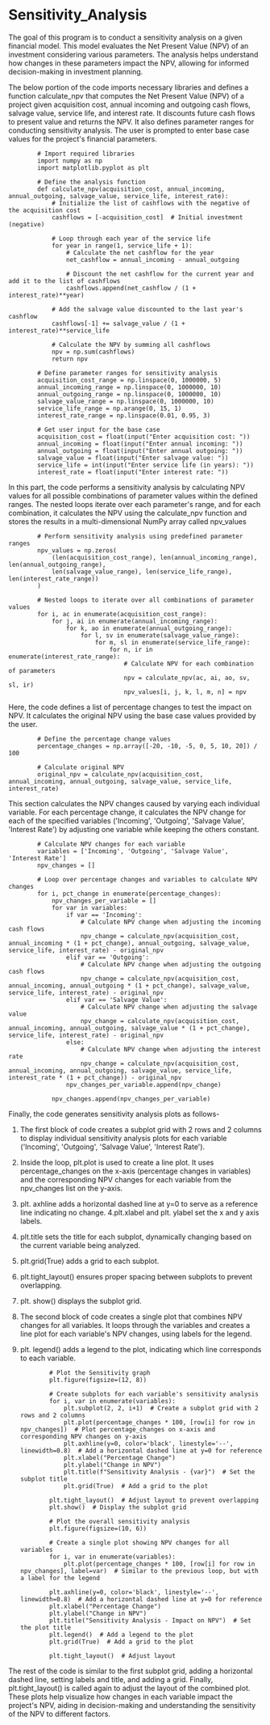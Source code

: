 # Sensitivity_Analysis
The goal of this program is to conduct a sensitivity analysis on a given financial model. This model evaluates the Net Present Value (NPV) of an investment considering various parameters. 
The analysis helps understand how changes in these parameters impact the NPV, allowing for informed decision-making in investment planning.

The below portion of the code imports necessary libraries and defines a function calculate_npv that computes the Net Present Value (NPV) of a project given acquisition cost, annual incoming and outgoing cash flows, salvage value, service life, and interest rate. It discounts future cash flows to present value and returns the NPV.
It also defines parameter ranges for conducting sensitivity analysis. The user is prompted to enter base case values for the project's financial parameters.

            # Import required libraries
            import numpy as np
            import matplotlib.pyplot as plt
            
            # Define the analysis function
            def calculate_npv(acquisition_cost, annual_incoming, annual_outgoing, salvage_value, service_life, interest_rate):
                # Initialize the list of cashflows with the negative of the acquisition cost
                cashflows = [-acquisition_cost]  # Initial investment (negative)
                
                # Loop through each year of the service life
                for year in range(1, service_life + 1):
                    # Calculate the net cashflow for the year
                    net_cashflow = annual_incoming - annual_outgoing
                    
                    # Discount the net cashflow for the current year and add it to the list of cashflows
                    cashflows.append(net_cashflow / (1 + interest_rate)**year)
                
                # Add the salvage value discounted to the last year's cashflow
                cashflows[-1] += salvage_value / (1 + interest_rate)**service_life
                
                # Calculate the NPV by summing all cashflows
                npv = np.sum(cashflows)
                return npv
            
            # Define parameter ranges for sensitivity analysis
            acquisition_cost_range = np.linspace(0, 1000000, 5)
            annual_incoming_range = np.linspace(0, 1000000, 10)
            annual_outgoing_range = np.linspace(0, 1000000, 10)
            salvage_value_range = np.linspace(0, 1000000, 10)
            service_life_range = np.arange(0, 15, 1)
            interest_rate_range = np.linspace(0.01, 0.95, 3)
            
            # Get user input for the base case
            acquisition_cost = float(input("Enter acquisition cost: "))
            annual_incoming = float(input("Enter annual incoming: "))
            annual_outgoing = float(input("Enter annual outgoing: "))
            salvage_value = float(input("Enter salvage value: "))
            service_life = int(input("Enter service life (in years): "))
            interest_rate = float(input("Enter interest rate: "))



In this part, the code performs a sensitivity analysis by calculating NPV values for all possible combinations of parameter values within the defined ranges. 
The nested loops iterate over each parameter's range, and for each combination, it calculates the NPV using the calculate_npv function and stores the results in a multi-dimensional NumPy array called npv_values


            # Perform sensitivity analysis using predefined parameter ranges
            npv_values = np.zeros(
                (len(acquisition_cost_range), len(annual_incoming_range), len(annual_outgoing_range),
                len(salvage_value_range), len(service_life_range), len(interest_rate_range))
            )
            
            # Nested loops to iterate over all combinations of parameter values
            for i, ac in enumerate(acquisition_cost_range):
                for j, ai in enumerate(annual_incoming_range):
                    for k, ao in enumerate(annual_outgoing_range):
                        for l, sv in enumerate(salvage_value_range):
                            for m, sl in enumerate(service_life_range):
                                for n, ir in enumerate(interest_rate_range):
                                    # Calculate NPV for each combination of parameters
                                    npv = calculate_npv(ac, ai, ao, sv, sl, ir)
                                    npv_values[i, j, k, l, m, n] = npv
Here, the code defines a list of percentage changes to test the impact on NPV. It calculates the original NPV using the base case values provided by the user.

            # Define the percentage change values
            percentage_changes = np.array([-20, -10, -5, 0, 5, 10, 20]) / 100
            
            # Calculate original NPV
            original_npv = calculate_npv(acquisition_cost, annual_incoming, annual_outgoing, salvage_value, service_life, interest_rate)

This section calculates the NPV changes caused by varying each individual variable. For each percentage change, it calculates the NPV change for each of the specified variables
('Incoming', 'Outgoing', 'Salvage Value', 'Interest Rate') by adjusting one variable while keeping the others constant.

            # Calculate NPV changes for each variable
            variables = ['Incoming', 'Outgoing', 'Salvage Value', 'Interest Rate']
            npv_changes = []
            
            # Loop over percentage changes and variables to calculate NPV changes
            for i, pct_change in enumerate(percentage_changes):
                npv_changes_per_variable = []
                for var in variables:
                    if var == 'Incoming':
                        # Calculate NPV change when adjusting the incoming cash flows
                        npv_change = calculate_npv(acquisition_cost, annual_incoming * (1 + pct_change), annual_outgoing, salvage_value, service_life, interest_rate) - original_npv
                    elif var == 'Outgoing':
                        # Calculate NPV change when adjusting the outgoing cash flows
                        npv_change = calculate_npv(acquisition_cost, annual_incoming, annual_outgoing * (1 + pct_change), salvage_value, service_life, interest_rate) - original_npv
                    elif var == 'Salvage Value':
                        # Calculate NPV change when adjusting the salvage value
                        npv_change = calculate_npv(acquisition_cost, annual_incoming, annual_outgoing, salvage_value * (1 + pct_change), service_life, interest_rate) - original_npv
                    else:
                        # Calculate NPV change when adjusting the interest rate
                        npv_change = calculate_npv(acquisition_cost, annual_incoming, annual_outgoing, salvage_value, service_life, interest_rate * (1 + pct_change)) - original_npv
                    npv_changes_per_variable.append(npv_change)
                
                npv_changes.append(npv_changes_per_variable)


Finally, the code generates sensitivity analysis plots as follows-
1. The first block of code creates a subplot grid with 2 rows and 2 columns to display individual sensitivity analysis plots for each variable ('Incoming', 'Outgoing', 'Salvage Value', 'Interest Rate').
2. Inside the loop, plt.plot is used to create a line plot. It uses percentage_changes on the x-axis (percentage changes in variables) and the corresponding NPV changes for each variable from the npv_changes list on the y-axis.
3. plt. axhline adds a horizontal dashed line at y=0 to serve as a reference line indicating no change.
4.plt.xlabel and plt. ylabel set the x and y axis labels.
5. plt.title sets the title for each subplot, dynamically changing based on the current variable being analyzed.
6. plt.grid(True) adds a grid to each subplot.
7. plt.tight_layout() ensures proper spacing between subplots to prevent overlapping.
9. plt. show() displays the subplot grid.
10. The second block of code creates a single plot that combines NPV changes for all variables. It loops through the variables and creates a line plot for each variable's NPV changes, using labels for the legend.
11. plt. legend() adds a legend to the plot, indicating which line corresponds to each variable.



                # Plot the Sensitivity graph
                plt.figure(figsize=(12, 8))
                
                # Create subplots for each variable's sensitivity analysis
                for i, var in enumerate(variables):
                    plt.subplot(2, 2, i+1)  # Create a subplot grid with 2 rows and 2 columns
                    plt.plot(percentage_changes * 100, [row[i] for row in npv_changes])  # Plot percentage_changes on x-axis and corresponding NPV changes on y-axis
                    plt.axhline(y=0, color='black', linestyle='--', linewidth=0.8)  # Add a horizontal dashed line at y=0 for reference
                    plt.xlabel("Percentage Change")
                    plt.ylabel("Change in NPV")
                    plt.title(f"Sensitivity Analysis - {var}")  # Set the subplot title
                    plt.grid(True)  # Add a grid to the plot
                
                plt.tight_layout()  # Adjust layout to prevent overlapping
                plt.show()  # Display the subplot grid
                
                # Plot the overall sensitivity analysis
                plt.figure(figsize=(10, 6))
                
                # Create a single plot showing NPV changes for all variables
                for i, var in enumerate(variables):
                    plt.plot(percentage_changes * 100, [row[i] for row in npv_changes], label=var)  # Similar to the previous loop, but with a label for the legend
                
                plt.axhline(y=0, color='black', linestyle='--', linewidth=0.8)  # Add a horizontal dashed line at y=0 for reference
                plt.xlabel("Percentage Change")
                plt.ylabel("Change in NPV")
                plt.title("Sensitivity Analysis - Impact on NPV")  # Set the plot title
                plt.legend()  # Add a legend to the plot
                plt.grid(True)  # Add a grid to the plot
                
                plt.tight_layout()  # Adjust layout
                
The rest of the code is similar to the first subplot grid, adding a horizontal dashed line, setting labels and title, and adding a grid.
Finally, plt.tight_layout() is called again to adjust the layout of the combined plot.
These plots help visualize how changes in each variable impact the project's NPV, aiding in decision-making and understanding the sensitivity of the NPV to different factors.










